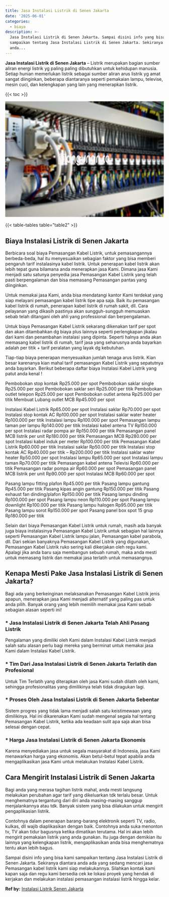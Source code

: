 ```yaml
---
title: Jasa Instalasi Listrik di Senen Jakarta
date: '2025-06-01'
categories:
  - biaya
description: >-
  Jasa Instalasi Listrik di Senen Jakarta. Sampai disini info yang bisa kami
  sampaikan tentang Jasa Instalasi Listrik di Senen Jakarta. Sekiranya diantara
  anda...
---
```


**Jasa Instalasi Listrik di Senen Jakarta** – Listrik merupakan bagian sumber aliran energi listrik yg paling paling dibutuhkan untuk kehidupan manusia. Setiap hunian memerlukan listrik sebagai sumber aliran arus listrik yg amat sangat diinginkan, beberapa diantaranya seperti pemakaian lampu, televise, mesin cuci, dan kelengkapan yang lain yang menerapkan listrik.

{{< toc >}}

![Jasa Instalasi Listrik di Senen Jakarta](/images/instalasi-listrik-murah30.png)

{{< table-tables table="table2" >}}

## Biaya Instalasi Listrik di Senen Jakarta

Berbicara soal biaya Pemasangan Kabel Listrik, untuk pemasangannya berbeda-beda, hal itu menyesuaikan sebagian faktor yang bisa memberi pengaruh tarif instalasinya kabel listrik. Untuk penerapan kabel listrik akan lebih tepat guna bilamana anda menerapkan jasa Kami. Dimana jasa Kami menjadi satu satunya penyedia jasa Pemasangan Kabel Listrik yang telah pasti berpengalaman dan bisa memasang Pemasangan pantas yang diinginkan.

Untuk memakai jasa Kami, anda bisa mendatangi kantor Kami terdekat yang siap melayani pemasangan kabel listrik tipe apa saja. Baik itu pemasangan kabel listrik di rumah, penerapan kabel listrik di rumah sakit, dll. Cara pelayanan yang dikasih pastinya akan sungguh-sungguh memuaskan sebab telah ditangani oleh ahli yang professional dan berpengalaman.

Untuk biaya Pemasangan Kabel Listrik sekarang dikenakan tarif per spot dan akan ditambahkan dg biaya plus lainnya seperti perlengkapan jikalau dari kami dan penambahan instalasi yang dipinta. Seperti halnya anda akan memasang kabel listrik di rumah, tarif jasa yang seharusnya anda bayarkan adalah per titik + tarif peralatan yang layak dg kebutuhan.

Tiap-tiap biaya penerapan menyesuaikan jumlah tenaga arus listrik. Kian besar karenanya kian mahal tarif pemasangan Kabel Listrik yang sepatutnya anda bayarkan. Berikut beberapa daftar biaya Instalasi Kabel Listrik yang patut anda kenal !

Pembobokan stop kontak Rp25.000 per spot Pembobokan saklar single Rp25.000 per spot Pembobokan saklar seri Rp25.000 per titik Pembobokan outlet telepon Rp25.000 per spot Pembobokan outlet antena Rp25.000 per titik Membuat Lubang outlet MCB Rp45.000 per spot

Instalasi Kabel Listrik Rp65.000 per spot Instalasi saklar Rp70.000 per spot Instalasi stop kontak AC Rp100.000 per spot Instalasi saklar water heater Rp100.000 per titik Instalasi lampu Rp100.000 per spot Pemasangan lampu taman per lampu Rp140.000 per titik Instalasi kabel antena TV Rp150.000 per spot Instalasi radar pompa air Rp150.000 per titik Pemasangan panel MCB listrik per unit Rp180.000 per titik Pemasangan MCB Rp280.000 per spot Instalasi kabel induk per meter Rp100.000 per titik Pemasangan Kabel Listrik Rp60.000 per titik Instalasi saklar Rp50.000 per titik Instalasi stop kontak AC Rp40.000 per titik – Rp200.000 per titik Instalasi saklar water heater Rp50.000 per spot Instalasi lampu Rp65.000 per spot Instalasi lampu taman Rp70.000 per titik Pemasangan kabel antena Televisi Rp60.000 per titik Pemasangan radar pompa air Rp60.000 per spot Pemasangan panel MCB listrik per unit Rp90.000 per spot Instalasi MCB Rp60.000 per spot

Pasang lampu fitting plafon Rp45.000 per titik Pasang lampu gantung Rp45.000 per titik Pasang kipas angin gantung Rp150.000 per titik Pasang exhaust fan dinding/plafon Rp150.000 per titik Pasang lampu dinding Rp100.000 per spot Pasang lampu neon Rp110.000 per spot Pasang lampu downlight Rp100.000 per titik Pasang lampu halogen Rp95.000 per titik Pasang lampu sorot Rp150.000 per spot Pasang panel box spot 15 grup Rp180.000 per titik

Selain dari biaya Pemasangan Kabel Listrik untuk rumah, masih ada banyak juga biaya instalasinya Pemasangan Kabel Listrik untuk sebagian hal lainnya seperti Pemasangan Kabel Listrik lampu jalan, Pemasangan kabel parabola, dll. Dari sekian banyaknya Pemasangan Kabel Listrik yang digunakan, Pemasangan Kabel Listrik ruko sering kali dikerjakan oleh regu kami. Apalagi jika anda baru saja membangun sebuah rumah, maka anda mesti untuk memasang listrik dan memakai jasa terlatih untuk memasangnya.

## Kenapa Mesti Pake Jasa Instalasi Listrik di Senen Jakarta?

Bagi ada yang berkeinginan melaksanakan Pemasangan Kabel Listrik jenis apapun, menerapkan jasa Kami menjadi alternatif yang paling pas untuk anda pilih. Banyak orang yang lebih memilih memakai jasa Kami sebab sebagian alasan seperti ini!

### \* Jasa Instalasi Listrik di Senen Jakarta Telah Ahli Pasang Listrik

Pengalaman yang dimiliki oleh Kami dalam Instalasi Kabel Listrik menjadi salah satu alasan perlu bagi mereka yang berminat untuk memakai jasa Kami dalam Instalasi Kabel Listrik.

### \* Tim Dari Jasa Instalasi Listrik di Senen Jakarta Terlatih dan Profesional

Untuk Tim Terlatih yang diterapkan oleh jasa Kami sudah dilatih oleh kami, sehingga profesionalitas yang dimilikinya telah tidak diragukan lagi.

### \* Proses Oleh Jasa Instalasi Listrik di Senen Jakarta Sebentar

Sistem progres yang tidak lama menjadi salah satu keistimewaan yang dimilikinya. Hal ini dikarenakan Kami sudah mengenal segala hal tentang Pemasangan Kabel Listrik, ketika ada keadaan sulit apa saja akan bisa selesai dengan cepat.

### \* Harga Jasa Instalasi Listrik di Senen Jakarta Ekonomis

Karena menyediakan jasa untuk segala masyarakat di Indonesia, jasa Kami menawarkan harga yang ekonomis. Akan betul-betul tepat apabila anda mengaplikasikan jasa Kami untuk melakukan Instalasi Kabel Listrik.

## Cara Mengirit Instalasi Listrik di Senen Jakarta


Bagi anda yang merasa tagihan listrik mahal, anda mesti langsung melakukan perubahan agar tarif yang dikeluarkan tdk terlalu besar. Untuk menghematnya tergantung dari diri anda masing-masing sanggup menjalankannya atau tdk. Banyak sistem yang bisa dilakukan untuk mengirit pengaplikasian listrik.

Contohnya dalam penerapan barang-barang elektronik seperti TV, radio, kulkas, dll wajib diaplikasikan dengan baik. Contohnya anda suka menonton tv, TV akan tidur bagusnya ketika dimatikan terutama. Hal ini akan lebih mengirit pemakaian listrik yang anda gunakan. Itu juga dengan demikian itu lainnya yang kelengkapan listrik, mengaplikasikan anda bisa menghematnya tentu akan lebih bagus.

Sampai disini info yang bisa kami sampaikan tentang Jasa Instalasi Listrik di Senen Jakarta. Sekiranya diantara anda ada yang sedang mencari jasa Pemasangan kabel listrik kami siap melakukannya. Silahkan kontak kami kapan saja dan regu kami bersedia cek ke lokasi proyek yang hendak di kerjakan dan melakukan instalasi pemasangan instalasi listrik hingga kelar.

**Ref by:** [Instalasi Listrik Senen Jakarta](https://id.wikipedia.org/wiki/Instalasi)
